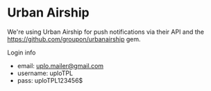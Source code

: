 # Urban Airship

We're using Urban Airship for push notifications via their API and the https://github.com/groupon/urbanairship gem.

Login info

* email: uplo.mailer@gmail.com
* username: uploTPL
* pass: uploTPL123456$
